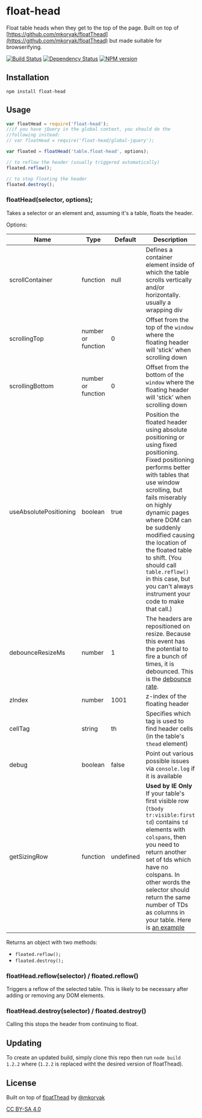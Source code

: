 # float-head

Float table heads when they get to the top of the page.  Built on top of [https://github.com/mkoryak/floatThead](https://github.com/mkoryak/floatThead) but made suitable for browserifying.

[![Build Status](https://travis-ci.org/ForbesLindesay/float-head.png?branch=master)](https://travis-ci.org/ForbesLindesay/float-head)
[![Dependency Status](https://gemnasium.com/ForbesLindesay/float-head.png)](https://gemnasium.com/ForbesLindesay/float-head)
[![NPM version](https://badge.fury.io/js/float-head.png)](http://badge.fury.io/js/float-head)

## Installation

    npm install float-head

## Usage

```javascript
var floatHead = require('float-head');
//if you have jQuery in the global context, you should do the
//following instead:
// var floatHead = require('float-head/global-jquery');

var floated = floatHead('table.float-head', options);

// to reflow the header (usually triggered automatically)
floated.reflow();

// to stop floating the header
floated.destroy();
```

### floatHead(selector, options);

Takes a selector or an element and, assuming it's a table, floats the header.

Options:

Name             | Type               | Default | Description
-----------------|--------------------|---------|--------------
scrollContainer  | function           | null    | Defines a container element inside of which the table scrolls vertically and/or horizontally. usually a wrapping div
scrollingTop     | number or function | 0       | Offset from the top of the `window` where the floating header will 'stick' when scrolling down
scrollingBottom  | number or function | 0       | Offset from the bottom of the `window` where the floating header will 'stick' when scrolling down
useAbsolutePositioning | boolean | true | Position the floated header using absolute positioning or using fixed positioning. Fixed positioning performs better with tables that use window scrolling, but fails miserably on highly dynamic pages where DOM can be suddenly modified causing the location of the floated table to shift. (You should call `table.reflow()` in this case, but you can't always instrument your code to make that call.)
debounceResizeMs | number             | 1       | The headers are repositioned on resize. Because this event has the potential to fire a bunch of times, it is debounced. This is the [debounce rate](http://unscriptable.com/2009/03/20/debouncing-javascript-methods/).
zIndex           | number             | 1001    | z-index of the floating header
cellTag          | string             | th      | Specifies which tag is used to find header cells (in the table's `thead` element)
debug            | boolean            | false   | Point out various possible issues via `console.log` if it is available
getSizingRow     | function           | undefined | **Used by IE Only**  If your table's first visible row (`tbody tr:visible:first td`) contains `td` elements with `colspans`, then you need to return another set of tds which have no colspans. In other words the selector should return the same number of TDs as columns in your table. Here is [an example](http://mkoryak.github.io/floatThead/examples/row-groups/)

Returns an object with two methods:

 - `floated.reflow();`
 - `floated.destroy();`

### floatHead.reflow(selector) / floated.reflow()

Triggers a reflow of the selected table.  This is likely to be necessary after adding or removing any DOM elements.

### floatHead.destroy(selector) / floated.destroy()

Calling this stops the header from continuing to float.

## Updating

To create an updated build, simply clone this repo then run `node build 1.2.2` where (`1.2.2` is replaced witht the desired version of floatThead).

## License

Built on top of [floatThead](https://github.com/mkoryak/floatThead) by [@mkoryak](https://github.com/mkoryak)

[CC BY-SA 4.0](http://creativecommons.org/licenses/by-sa/4.0/)